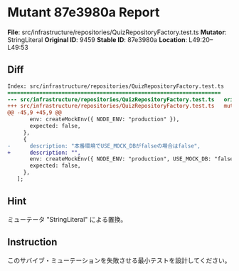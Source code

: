 # Mutant 87e3980a Report

**File**: src/infrastructure/repositories/QuizRepositoryFactory.test.ts
**Mutator**: StringLiteral
**Original ID**: 9459
**Stable ID**: 87e3980a
**Location**: L49:20–L49:53

## Diff

```diff
Index: src/infrastructure/repositories/QuizRepositoryFactory.test.ts
===================================================================
--- src/infrastructure/repositories/QuizRepositoryFactory.test.ts	original
+++ src/infrastructure/repositories/QuizRepositoryFactory.test.ts	mutated #9459
@@ -45,9 +45,9 @@
       env: createMockEnv({ NODE_ENV: "production" }),
       expected: false,
     },
     {
-      description: "本番環境でUSE_MOCK_DBがfalseの場合はfalse",
+      description: "",
       env: createMockEnv({ NODE_ENV: "production", USE_MOCK_DB: "false" }),
       expected: false,
     },
   ];
```

## Hint

ミューテータ "StringLiteral" による置換。

## Instruction

このサバイブ・ミューテーションを失敗させる最小テストを設計してください。
